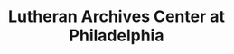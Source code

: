 ---
layout: repo
title: "Lutheran Archives Center at Philadelphia"
id: 14500
permalink: repos/14500/
---